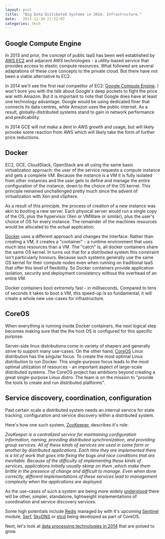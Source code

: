 ```yaml
---
layout: post
title:  "Big Data Distibuted Systems in 2014. Infrastructure."
date:   2013-12-30 21:52:07
categories: tech
---
```

## Google Compute Engine
In 2013 and prior, the concept of public IaaS has been well established by [AWS EC2](http://aws.amazon.com/ec2) and adjacent AWS technologies - a utility-based service that provides access to elastic compute resources. What followed are several adaptations of these core concepts to the private cloud. But there have not been a viable alternative to EC2.

In 2014 we'll see the first real competitor of EC2: [Google Compute Engine](https://cloud.google.com/products/compute-engine/). I won't bore you with the talk about Google's deep pockets to fight the price war with Amazon. But it is important to note that Google does have at least one technology advantage. Google would be using dedicated finer that connects its data centres, while Amazon uses the public internet. As a result, globally-distributed systems stand to gain in network performance and predicability.

In 2014 GCE will not make a dent in AWS growth and usage, but will likely provoke some reaction from AWS which will likely take the form of further price reductions.  

## Docker
EC2, GCE, CloudStack, OpenStack are all using the same basic virtualization approach: the user of the service requests a compute instance and gets a complete VM. Because the instance is a VM it is fully isolated from other instances and the user gets to define and manage the entire configuration of the instance, down to the choice of the OS kernel. This principle remained unchallenged pretty much since the advent of virtualization with Xen and vSphere. 

As a result of this principle, the process of creation of a new instance was akin to booting a new server. Each physical server would run a single copy of the OS, plus the hypervisor (Xen or VMWare or similar), plus the user's choice of OS for every instance. The remainder of the machines resources would be allocated to the actual application.

[Docker](https://www.docker.io) uses a different approach and changes the interface. Rather than creating a VM, it creates a "container" - a runtime environment that uses much less resources than a VM. The "catch" is, all docker containers share the same OS kernel. In turns out that for a distributed system this constraint isn't particularly honours. Because such systems generally use the same OS kernel for their compute nodes even when running on traditional IaaS that offer this level of flexibility. So Docker containers provide application isolation, security and deployment consistency without the overhead of an entire VM. 

Docker containers boot extremely fast - in milliseconds. Compared to tens of seconds it takes to boot a VM, this speed-up is so fundamental, it will create a whole new use-cases for infrastructure.


## CoreOS
When everything is running inside Docker containers, the next logical step becomes making sure that the the host OS is configured for this specific purpose.

Server-side linux distributions come in variety of shapers and generally strive to support many use-cases. On the other hand, [CoreOS](http://coreos.com) Linux distribution has the singular focus. To create the most optimal Linux distribution to run Docker. This single-purpose focus leads to the most optimal utilization of resources - an important aspect of large-scale distributed systems. The CoreOS project has ambitions beyond creating a great single-purpose Linux distro. The team is on the mission to "provide the tools to create and run distributed platforms".


## Service discovery, coordination, configuration
Past certain scale a distributed system needs an internal service for state tracking, configuration and service discovery within a distributed system.

Here's how one such system, [ZooKeeper](http://zookeeper.apache.org/), describes it's role:

*ZooKeeper is a centralized service for maintaining configuration information, naming, providing distributed synchronization, and providing group services. All of these kinds of services are used in some form or another by distributed applications. Each time they are implemented there is a lot of work that goes into fixing the bugs and race conditions that are inevitable. Because of the difficulty of implementing these kinds of services, applications initially usually skimp on them ,which make them brittle in the presence of change and difficult to manage. Even when done correctly, different implementations of these services lead to management complexity when the applications are deployed.*

As the use-cases of such a system are being more widely [understood](https://news.ycombinator.com/item?id=6366665) there will be other, simpler, standalone, lightweight implementations of coordination and service discovery services. 

Some high potentials include [Redis](http://redis.io) managed by with it's upcoming [Sentinel](http://redis.io/topics/sentinel) module, [Serf](http://www.serfdom.io/), [SkyDNS](http://blog.gopheracademy.com/skydns) or [etcd](http://coreos.com/using-coreos/etcd/) being developed as part of CoreOS.

Next, let's look at [data processing technologies in 2014](/tech/2013/12/30/Big-Data-Technologies-growing-in-2014.html) that are poised to grow.

